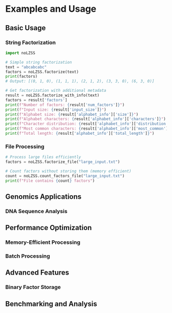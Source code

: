 # Examples and Usage

## Basic Usage

### String Factorization

```python
import noLZSS

# Simple string factorization
text = "abcabcabc"
factors = noLZSS.factorize(text)
print(factors)
# Output: [(0, 1, 0), (1, 1, 1), (2, 1, 2), (3, 3, 0), (6, 3, 0)]

# Get factorization with additional metadata
result = noLZSS.factorize_with_info(text)
factors = result['factors']
print(f"Number of factors: {result['num_factors']}")
print(f"Input size: {result['input_size']}")
print(f"Alphabet size: {result['alphabet_info']['size']}")
print(f"Alphabet characters: {result['alphabet_info']['characters']}")
print(f"Character distribution: {result['alphabet_info']['distribution']}")
print(f"Most common characters: {result['alphabet_info']['most_common']}")
print(f"Total length: {result['alphabet_info']['total_length']}")
```

### File Processing

```python
# Process large files efficiently
factors = noLZSS.factorize_file("large_input.txt")

# Count factors without storing them (memory efficient)
count = noLZSS.count_factors_file("large_input.txt")
print(f"File contains {count} factors")
```

## Genomics Applications

### DNA Sequence Analysis


## Performance Optimization

### Memory-Efficient Processing


### Batch Processing


## Advanced Features


### Binary Factor Storage


## Benchmarking and Analysis
